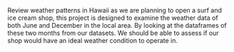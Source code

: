 Review weather patterns in Hawaii as we are planning to open a surf and ice cream shop, this project is designed to examine the weather data of both June and December in the local area. By looking at the dataframes of these two months from our datasets. We should be able to assess if our shop would have an ideal weather condition to operate in.
